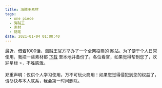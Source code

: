 ```yaml
---
title: 海贼王素材
tags:
  - one piece
  - 海贼王
  - 素材
  - 随笔
date: 2021-01-04 01:00:40
---
```


最近，借着1000话，海贼王官方举办了一个全网投票的 [网站](https://onepiecewt100.com/)。为了便于个人日常使用，我把一些素材都 [下载](https://github.com/ZXS66/one-piece) 至本地并备份了。各位看官，如果觉得帮到您了，欢迎星标 ⭐，不胜感激。

郑重声明：仅供个人学习使用，万不可玩火商用！如果您觉得侵犯到您的权益了，请尽快与本人联系，我会第一时间删除。
